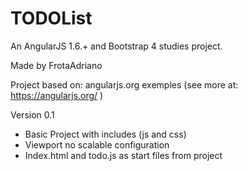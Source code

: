 # TODOList
An AngularJS 1.6.+ and Bootstrap 4 studies project.

Made by FrotaAdriano

Project based on: angularjs.org exemples (see more at: https://angularjs.org/ )

Version  0.1
- Basic Project with includes (js and css)
- Viewport no scalable configuration
- Index.html and todo.js as start files from project
